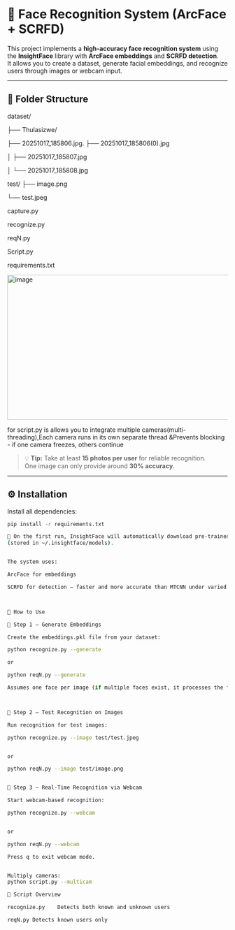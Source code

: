 # 🧠 Face Recognition System (ArcFace + SCRFD)

This project implements a **high-accuracy face recognition system** using the **InsightFace** library with **ArcFace embeddings** and **SCRFD detection**.  
It allows you to create a dataset, generate facial embeddings, and recognize users through images or webcam input.

---

## 📁 Folder Structure

dataset/

├── Thulasizwe/

├── 20251017_185806.jpg. 
├── 20251017_185806(0).jpg

│ ├── 20251017_185807.jpg

│ └── 20251017_185808.jpg

test/
├── image.png

└── test.jpeg

capture.py

recognize.py

reqN.py

Script.py

requirements.txt

<img width="904" height="332" alt="image" src="https://github.com/user-attachments/assets/d2a41008-5e9d-4f87-94cf-31dd382b36bf" />

for script.py is allows you to integrate multiple cameras(multi-threading),Each camera runs in its own separate thread &Prevents blocking - if one camera freezes, others continue


> 💡 **Tip:** Take at least **15 photos per user** for reliable recognition.  
> One image can only provide around **30% accuracy**.

---

## ⚙️ Installation

Install all dependencies:

```bash
pip install -r requirements.txt

🧩 On the first run, InsightFace will automatically download pre-trained models
(stored in ~/.insightface/models).


The system uses:

ArcFace for embeddings

SCRFD for detection — faster and more accurate than MTCNN under varied lighting and angles.



🚀 How to Use

🔹 Step 1 — Generate Embeddings

Create the embeddings.pkl file from your dataset:

python recognize.py --generate

or

python reqN.py --generate

Assumes one face per image (if multiple faces exist, it processes the first).



🔹 Step 2 — Test Recognition on Images

Run recognition for test images:

python recognize.py --image test/test.jpeg


or

python reqN.py --image test/image.png


🔹 Step 3 — Real-Time Recognition via Webcam

Start webcam-based recognition:

python recognize.py --webcam


or

python reqN.py --webcam

Press q to exit webcam mode.


Multiply cameras:
python script.py --multicam

🧾 Script Overview

recognize.py	Detects both known and unknown users

reqN.py	Detects known users only







